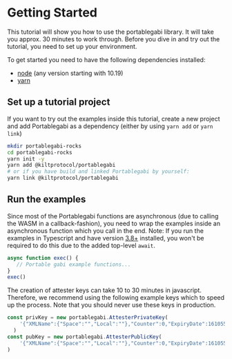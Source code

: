 # Getting Started

This tutorial will show you how to use the portablegabi library.
It will take you approx. 30 minutes to work through.
Before you dive in and try out the tutorial, you need to set up your environment.

To get started you need to have the following dependencies installed:

- [node](https://nodejs.org/en/) (any version starting with 10.19)
- [yarn](https://yarnpkg.com/getting-started)

## Set up a tutorial project

If you want to try out the examples inside this tutorial, create a new project and add Portablegabi as a dependency (either by using `yarn add` or `yarn link`)

```bash
mkdir portablegabi-rocks
cd portablegabi-rocks
yarn init -y
yarn add @kiltprotocol/portablegabi
# or if you have build and linked Portablegabi by yourself:
yarn link @kiltprotocol/portablegabi
```

## Run the examples

Since most of the Portablegabi functions are asynchronous (due to calling the WASM in a callback-fashion), you need to wrap the examples inside an asynchronous function which you call in the end. Note: If you run the examples in Typescript and have version [3.8+](https://devblogs.microsoft.com/typescript/announcing-typescript-3-8/) installed, you won't be required to do this due to the added top-level `await`.

```js
async function exec() {
   // Portable gabi example functions...
}
exec()
```

The creation of attester keys can take 10 to 30 minutes in javascript. 
Therefore, we recommend using the following example keys which to speed up the process.
Note that you should never use these keys in production.

```js
const privKey = new portablegabi.AttesterPrivateKey(
    '{"XMLName":{"Space":"","Local":""},"Counter":0,"ExpiryDate":1610554062,"P":"iDYKxuFGt1Xv1aqMLaagjrOPX0hjkOlFrKOp4NPnSBHmQ9SFETUX1M43q3jLsGz+UEWFS3+SS9QpP4CTkl3p/w==","Q":"92MJOhwjESn7QohCCY1oBxsToAfccGoKtE3sBoaNxHWoowSiCy8fMG+B1sO5QU+bV3i1xwvVno9o30RcMoXEaw==","PPrime":"RBsFY3CjW6r36tVGFtNQR1nHr6QxyHSi1lHU8GnzpAjzIepCiJqL6mcb1bxl2DZ/KCLCpb/JJeoUn8BJyS70/w==","QPrime":"e7GEnQ4RiJT9oUQhBMa0A42J0APuODUFWib2A0NG4jrUUYJRBZePmDfA62HcoKfNq7xa44Xqz0e0b6IuGULiNQ==","ECDSA":"MHcCAQEEILO+g4uSDheZ6PSLxR7olFzUhZpeO9tQu84hX6UeIevaoAoGCCqGSM49AwEHoUQDQgAEKvmUz3HIZy890jE78CC9V9BuN8taO+L8GjAeS14v0CL7GCFZ1GMnaSZi4WG3mOjJlJ80CnMowIbUT3Fw1TluFw==","NonrevSk":null}'
  )
const pubKey = new portablegabi.AttesterPublicKey(
    '{"XMLName":{"Space":"","Local":""},"Counter":0,"ExpiryDate":1610554062,"N":"g6DWNN/cWep9/lCc6gg0tA8wS1y5LgQx2/fM/wMpYJE8MTZ9SJ3y9kjIBAeSb4aY3vsFhRp8aWsEZzAA0Qu0kW4bzyKN1RU7A0tlmkmDetCxu7Gy2zQMHlTg4YkAVxVYAIIIWhHKHrVLzH7zCsuXos1qm/sthByVdEXv4HPjCZU=","Z":"BiDMFSNGKLIcHJY3tmh2vgiW7D3f5g5b+6Bjf0ns3/rPOg8x0BJ+CzqOLQL+loNIomOzBm/Pk36q3pmPPFMfug80AwUlZOvKTrzj29Agq4DF7p4jruElRyZsdGNjlFkVzILFT/9yrXfjD/9DAHXGm6/4unVnwKP4I0j1r9sLYtg=","S":"Bxm9bNpNLZUM6gy74aR0HW2DadFuy/l+MOdZkG2BiFxbTEP24GXBYA3+d1xajplWEm2iLF4w2OeviIpr8VIzDNy6dXRyGcTnGzj6sVeGlR5u3N+8M2XNH1pNEymLQQbUAt3ogYSWiJW88bxHCf3AZiS91XT1Zh3ENCS9NsyGzt8=","G":"Angd7BuIjTeWGsVLGVCtv+5dx1TMEUr/Z5Fhk7OFUNBexY8fuNfzxfeclgSQpC+nyIAFHc3RB+3Fcs2vOSygopVfLEJo9h7dSjtlcxSZ1wE8YNgouHwfVuq4KWixzIk7Le+IeUzNaQNOL9SI3h5mlxJ5QOO2Src+BPQuFjXPSfI=","H":"U1MyQqwl1LrZY5G61Z2ZDM3zWQKv78HOluCrtxCDBsMvYNRLvhbppOhOdsnG3axN5NIH01/R6mlYojBDg9L7xSwR+1QpmHGUbwkemADlUZQ9c98Up1ORKxNW0asQJdPHV4NGqjQbDfJzejdGJwd95scmSpqLNvRTT+L0iW0ln4A=","T":"BEIUJ5pXzFZPeoB3us341EWxwE7HByM4NaPYRS6YVtDcJdz+H9EEKdUcXhUVrJAQ2OZy2FP0+SNvQVk8AxWDiD73tHUUKDnkMoKSkHPnEnsCInGHr4iTYE2zp8/uEBFxNppq5SP9gQOzE2qekGket2co0W/+jKNtg63u1udlZjo=","R":["OpuoX8xEvGaULH7ir3G/W9zBB1gmYN6lllJsk8+QGGQxydbrtoQiFfhU1Tyqm59sq3GIhksiYB6Th6jYq3BIFKVynX993FPYU2HS2dceFk5kvymIx33u2nTyMzFvox2b6IkKHKXfbtx/VWWlVYcywFOAOiQ1Xa7dXDx1ebuGowE=","Jamoy887kQjyTKjHwgFGxOKugcGIxdUhK9pE/nDTFttU6ndo5qm04AVB5n4WUaFurrKlNSIICheAXI10kIy37Ogr1N4Ge/7TbyZ/hXB8DBzoJbD3MVpXblq9hrhEkb+yyJ9uipnKckflQBWGzl+grXV17SWVhd5TKpUrMw1cDYs=","YGogpko2T4xWQjipZN691tpWJYffyX5evzh2EJAZSpP3evnMbro0Et5Bk+2NY9yt/GoJW8qkVkwEdaYU0jQiGS27F3aJ5e00VOCnZ6bIXJKgcTTxqc5c9NrpJVWNX9n5G590OVTNqlLUOFw3/mIY26A2MKxsa56j2K0V4IM0FI4=","Jca8++mT6d93MK0S8Fb6rtu7TpV9TGqM0mSvO0JKuyRvEro3anRbvZ8sHRLt2q2ePIyCQHz2eUc4iJ1vQLnzMxVavQ3xS5AAS27Tw+xM64JhWV6BFDqZgaEcu22jEi+Rrjjqss2nmC6CQYJZt5g5P0dXGV2JKDcrUaGCtzc4cNE=","ZIV6MWKglRL5B9vv5RmBigbieiuebmy/mcpycXlyQcoZEeNCzuGs/JgRnGr05umbcsQ5ZNSS3TKiL5CM/Z4fanuSu6jNnVoHvSkxI3x28ZpMV8C43CXkS6smmiZP+2SSL419Q247ZbP04T5wHcZ6GooCLxnfx5DeEtRze3UU1Wk=","IbwQtY9iF7C/rNKkTilHP5jEj9r3aI1tRVU9WeMzE9yxrE0mggzpcoCM0lJFLcqVyWhKD3PWssuXwNiLJipUL+sH/u8Qk8Bu6sv/USlUU7sgSJ4akl2Lp+5oYSkzHiZTeJtLg0OVGZnka3pGxzg0ihkkT6Bdk8K2OicTNxlHzgI=","ZQ9/qIgvOx/8dyXlAFeZH+2lriSPaj/NDzPCxR9sXqBYJskSkSrdGogxP2RZeAGyDh7NvwUtvBDQ/vLKz/O3ANPUOnaRx1n4uBF+uBdt0h3Ml/DckhL5k2+nHQsnZWPFxkdpatCIFWcvYuldx+gXLePBaRmNnKMoxAgT+tJnJcw=","ZGfBOqHujseUhLZdfs8kq+/kmG3yMwUAmQrGgTdNej8npNsOyD/Am/SoPdSjpr1enuMgBzva/bjn3/z8nncpia65+v9Pn5831UuFp8h53/1WaEHvN/yctnIKb8k1IRtPlSvnfq7qwC/sIGvHq+ZTj3/ie57rTSkSMrmdFL8PMM0=","TM38T4ekWiNWICCgry7GsppfVt2ImPv4SL//f/J3beP34K1afJCsHk50XJwi8qyMz8HqEVK2sWvMQzJ8Amct4sAfRYIZNmqH7mSR7LwIXvihwv1dUlJv2R7MLTjEGkEnJHE5cCR0K5GxjeQSSgNHAu33MOth3ipsK9ZmF+slSkI=","YwMb/IVn2NsA4y8ZiiBxCWoOg0tsqyYKTakxDZnRhw+wHwhnA3+T87X4tOSAx+dYlmtj3UQzUAeFRYztr2YTrF2boS/YFeAiVh6swPgFOScvmOuf5O4fJn7z+iXr+ivgFccswxBhxqa9MdF8ReqHaVouj8LLyk33fZgWduwfnA=="],"EpochLength":432000,"Params":{"LePrime":120,"Lh":256,"Lm":256,"Ln":1024,"Lstatzk":80,"Le":597,"LeCommit":456,"LmCommit":592,"LRA":1104,"LsCommit":593,"Lv":1700,"LvCommit":2036,"LvPrime":1104,"LvPrimeCommit":1440},"Issuer":"","ECDSA":"MFkwEwYHKoZIzj0CAQYIKoZIzj0DAQcDQgAEKvmUz3HIZy890jE78CC9V9BuN8taO+L8GjAeS14v0CL7GCFZ1GMnaSZi4WG3mOjJlJ80CnMowIbUT3Fw1TluFw==","NonrevPk":null}'
)
```
